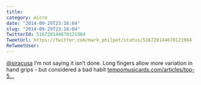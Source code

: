 ```yaml
---
title: 
category: micro
date: "2014-09-29T23:16:04"
slug: "2014-09-29T23:16:04"
TwitterId: 516728144670121984
TweetUrl: https://twitter.com/mark_philpot/status/516728144670121984
ReTweetUser: 
---
```


[@siracusa](https://twitter.com/siracusa) I’m not saying it isn’t done. Long fingers allow more variation in hand grips - but considered a bad habit [tempomusicards.com/articles/top-5…](http://www.tempomusicards.com/articles/top-5-bad-habits-to-avoid-when-learning-guitar/)